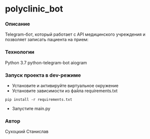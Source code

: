 # polyclinic_bot
### Описание
Telegram-бот, который работает с API медицинского учреждения и позволяет записать пациента на прием:

### Технологии
Python 3.7
python-telegram-bot
aiogram
### Запуск проекта в dev-режиме
- Установите и активируйте виртуальное окружение
- Установите зависимости из файла requirements.txt
```
pip install -r requirements.txt
``` 
- Запустите main.py

### Автор
Сухоцкий Станислав
